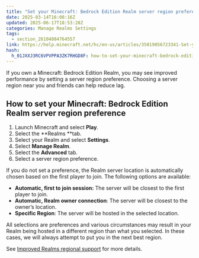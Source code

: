 ```yaml
---
title: "Set your Minecraft: Bedrock Edition Realm server region preference"
date: 2025-03-14T16:08:16Z
updated: 2025-06-17T18:53:28Z
categories: Manage Realms Settings
tags:
  - section_26104084764557
link: https://help.minecraft.net/hc/en-us/articles/35019056723341-Set-your-Minecraft-Bedrock-Edition-Realm-server-region-preference
hash:
  h_01JXXJ3RC6VPVPPA3ZK7RHGD8F: how-to-set-your-minecraft-bedrock-edition-realm-server-region-preference
---
```


If you own a Minecraft: Bedrock Edition Realm, you may see improved performance by setting a server region preference. Choosing a server region near you and friends can help reduce lag.

## How to set your Minecraft: Bedrock Edition Realm server region preference

1.  Launch Minecraft and select **Play**.
2.  Select the **Realms **tab.
3.  Select your Realm and select **Settings**.
4.  Select **Manage Realm**.
5.  Select the **Advanced** tab.
6.  Select a server region preference.

If you do not set a preference, the Realm server location is automatically chosen based on the first player to join. The following options are available:

- **Automatic, first to join session:** The server will be closest to the first player to join.
- **Automatic, Realm owner connection**: The server will be closest to the owner’s location.
- **Specific Region**: The server will be hosted in the selected location.

All selections are preferences and various circumstances may result in your Realm being hosted in a different region than what you selected. In these cases, we will always attempt to put you in the next best region.  

See [Improved Realms regional support](https://www.minecraft.net/en-us/article/improved-realms-regional-support) for more details.
